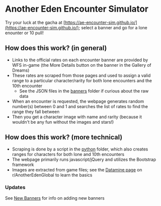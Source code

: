 # Another Eden Encounter Simulator

Try your luck at the gacha at [https://ae-encounter-sim.github.io/](https://ae-encounter-sim.github.io/); select a banner and go for a lone enounter or 10 pull!

## How does this work? (in general)

* Links to the official rates on each encounter banner are provided by WFS in-game (the More Details button on the banner in the Gallery of Dreams)
* These rates are scraped from those pages and used to assign a valid range to a particular character/rarity for both lone encounters and the 10th encounter
	* See the JSON files in the [banners](https://github.com/ae-encounter-sim/ae-encounter-sim.github.io/tree/master/banners) folder if curious about the raw data
* When an encounter is requested, the webpage generates random number(s) between 0 and 1 and searches the list of rates to find the range they fall between
* Then you get a character image with name and rarity (because it wouldn't be any fun without the images and stars!)

## How does this work? (more technical)

* Scraping is done by a script in the [python](https://github.com/ae-encounter-sim/ae-encounter-sim.github.io/tree/master/python) folder, which also creates ranges for characters for both lone and 10th encounters
* The webpage primarily runs javascript/jQuery and utilizes the Bootstrap framework
* Images are extracted from game files; see the [Datamine page](https://reddit.com/r/AnotherEdenGlobal/wiki/index/datamine#datamine) on r/AnotherEdenGlobal to learn the basics

### Updates

See [New Banners](https://github.com/ae-encounter-sim/ae-encounter-sim.github.io/wiki/New-Banners) for info on adding new banners